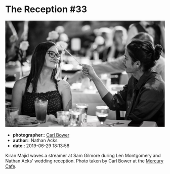 # The Reception \#33

![Kiran Majid waves a streamer at Sam Gilmore](assets/2019-06-29-set-3-the-reception-33.webp)

* **photographer**:: [Carl Bower](https://carlbowerphotos.com)
* **author**:: Nathan Acks
* **date**:: 2019-06-29 18:13:58

Kiran Majid waves a streamer at Sam Gilmore during Len Montgomery and Nathan Acks' wedding reception. Photo taken by Carl Bower at the [Mercury Cafe](http://mercurycafe.com).
